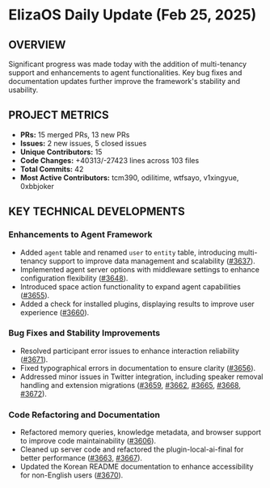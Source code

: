 # ElizaOS Daily Update (Feb 25, 2025)

## OVERVIEW 
Significant progress was made today with the addition of multi-tenancy support and enhancements to agent functionalities. Key bug fixes and documentation updates further improve the framework's stability and usability.

## PROJECT METRICS
- **PRs:** 15 merged PRs, 13 new PRs
- **Issues:** 2 new issues, 5 closed issues
- **Unique Contributors:** 15
- **Code Changes:** +40313/-27423 lines across 103 files
- **Total Commits:** 42
- **Most Active Contributors:** tcm390, odilitime, wtfsayo, v1xingyue, 0xbbjoker

## KEY TECHNICAL DEVELOPMENTS

### Enhancements to Agent Framework
- Added `agent` table and renamed `user` to `entity` table, introducing multi-tenancy support to improve data management and scalability ([#3637](https://github.com/elizaos/eliza/pull/3637)).
- Implemented agent server options with middleware settings to enhance configuration flexibility ([#3648](https://github.com/elizaos/eliza/pull/3648)).
- Introduced space action functionality to expand agent capabilities ([#3655](https://github.com/elizaos/eliza/pull/3655)).
- Added a check for installed plugins, displaying results to improve user experience ([#3660](https://github.com/elizaos/eliza/pull/3660)).

### Bug Fixes and Stability Improvements
- Resolved participant error issues to enhance interaction reliability ([#3671](https://github.com/elizaos/eliza/pull/3671)).
- Fixed typographical errors in documentation to ensure clarity ([#3656](https://github.com/elizaos/eliza/pull/3656)).
- Addressed minor issues in Twitter integration, including speaker removal handling and extension migrations ([#3659](https://github.com/elizaos/eliza/pull/3659), [#3662](https://github.com/elizaos/eliza/pull/3662), [#3665](https://github.com/elizaos/eliza/pull/3665), [#3668](https://github.com/elizaos/eliza/pull/3668), [#3672](https://github.com/elizaos/eliza/pull/3672)).

### Code Refactoring and Documentation
- Refactored memory queries, knowledge metadata, and browser support to improve code maintainability ([#3606](https://github.com/elizaos/eliza/pull/3606)).
- Cleaned up server code and refactored the plugin-local-ai-final for better performance ([#3663](https://github.com/elizaos/eliza/pull/3663), [#3667](https://github.com/elizaos/eliza/pull/3667)).
- Updated the Korean README documentation to enhance accessibility for non-English users ([#3670](https://github.com/elizaos/eliza/pull/3670)).